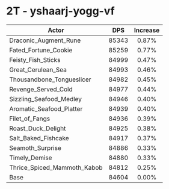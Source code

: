 # 2T - yshaarj-yogg-vf
| Actor | DPS | Increase |
|---|:---:|:---:|
|Draconic_Augment_Rune|85343|0.87%|
|Fated_Fortune_Cookie|85259|0.77%|
|Feisty_Fish_Sticks|84999|0.47%|
|Great_Cerulean_Sea|84993|0.46%|
|Thousandbone_Tongueslicer|84982|0.45%|
|Revenge_Served_Cold|84977|0.44%|
|Sizzling_Seafood_Medley|84946|0.40%|
|Aromatic_Seafood_Platter|84939|0.40%|
|Filet_of_Fangs|84936|0.39%|
|Roast_Duck_Delight|84925|0.38%|
|Salt_Baked_Fishcake|84917|0.37%|
|Seamoth_Surprise|84886|0.33%|
|Timely_Demise|84880|0.33%|
|Thrice_Spiced_Mammoth_Kabob|84812|0.25%|
|Base|84604|0.00%|
